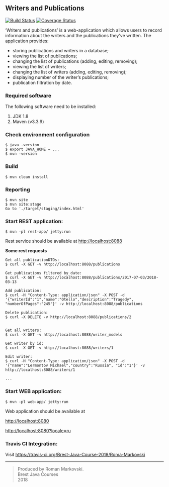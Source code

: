 Writers and Publications
------------------------

[![Build Status](https://travis-ci.org/Brest-Java-Course-2018/Roma-Markovski.svg?branch=master)](https://travis-ci.org/Brest-Java-Course-2018/Roma-Markovski)
[![Coverage Status](https://coveralls.io/repos/github/Brest-Java-Course-2018/Roma-Markovski/badge.svg?branch=master)](https://coveralls.io/github/Brest-Java-Course-2018/Roma-Markovski?branch=master)

‘Writers and publications’ is a web-application which allows users to record information about the writers and the publications they’ve written. The application provides:
+ storing publications and writers in a database;
+ viewing the list of publications;
+ changing the list of publications (adding, editing, removing);
+ viewing the list of writers;
+ changing the list of writers (adding, editing, removing);
+ displaying number of the writer’s publications;
+ publication filtration by date.

### Required software
The following software need to be installed:
1. JDK 1.8
2. Maven (v3.3.9)

### Check environment configuration

    $ java -version
    $ export JAVA_HOME = ...
    $ mvn -version

### Build

    $ mvn clean install 


### Reporting

    $ mvn site
    $ mvn site:stage
    Go to './target/staging/index.html'
    
### Start REST application:
    
    $ mvn -pl rest-app/ jetty:run
Rest service should be available at 
<http://localhost:8088>

**Some rest requests**
    
    Get all publicationDTOs:        
    $ curl -X GET -v http://localhost:8088/publications
    
    Get publications filtered by date:
    $ curl -X GET -v http://localhost:8088/publications/2017-07-03/2018-03-13
        
    Add publication:
    $ curl -H "Content-Type: application/json" -X POST -d '{"writerId":"1","name":"Otello","description":"Tragedy", "numberOfPages":"245"}' -v http://localhost:8088/publications   
    
    Delete publication:
    $ curl -X DELETE -v http://localhost:8088/publications/2
    
    
    Get all writers:
    $ curl -X GET -v http://localhost:8088/writer_models
    
    Get writer by id:
    $ curl -X GET -v http://localhost:8088/writers/1
    
    Edit writer:
    $ curl -H "Content-Type: application/json" -X POST -d '{"name":"Lermontov Michael","country":"Russia", "id":"1"}' -v http://localhost:8088/writers/1
    
    ...
    
### Start WEB application:

    $ mvn -pl web-app/ jetty:run
Web application should be available at 

<http://localhost:8080>

<http://localhost:8080?locale=ru>

### Travis CI Integration:

Visit <https://travis-ci.org/Brest-Java-Course-2018/Roma-Markovski>
 
--------

>Produced by Roman Markovski.  
Brest Java Courses  
2018 

